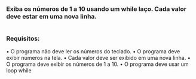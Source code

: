 ### Exiba os números de 1 a 10 usando um while laço. Cada valor deve estar em uma nova linha.
#
### Requisitos:
•	O programa não deve ler os números do teclado.
•	O programa deve exibir números na tela.
•	Cada valor deve ser exibido em uma nova linha.
•	O programa deve exibir os números de 1 a 10.
•	O programa deve usar um loop while